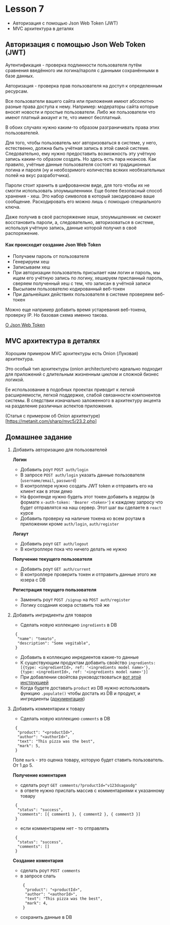 # Lesson 7

- Авторизация с помощью Json Web Token (JWT)
- MVC архитектура в деталях

## Авторизация с помощью Json Web Token (JWT)

Аутентификация - проверка подлинности пользователя путём сравнения введённого им логина/пароля с данными сохранёнными в базе данных.

Авторизация - проверка прав пользователя на доступ к определенным ресурсам.


Все пользователи вашего сайта или приложения имеют абсолютно разные права доступа к нему. Например: модераторы сайта которые вносят новости и простые пользователи.
Либо же пользователи что имеют платный аккаунт и те, что имеют бесплатный.

В обоих случаях нужно каким-то образом разграничивать права этих пользователей.

Для того, чтобы пользователь мог авторизоваться в системе, у него, естественно, должна быть учётная запись в этой самой системе. Следовательно, ему нужно предоставить возможность эту учётную запись каким-то образом создать. 
Но здесь есть пара нюансов. 
Как правило, учётные данные пользователя состоят из традиционных логина и пароля (ну и необозримого количества всяких необязательных полей на вкус разработчика).

Пароли стоит хранить в шифрованном виде, для того чтобы их не смогли использовать злоумышленники. Еще более безопасный способ хранения - хеш. Это набор символов в который закодировано ваше сообщение. Раскодировать его можно лишь с помощью специального ключа. 

Даже получив в своё распоряжение хеши, злоумышленник не сможет восстановить пароли, а, следовательно, авторизоваться в системе, используя учётную запись, данные которой получил в своё распоряжение.

#### Как происходит создание  Json Web Token

- Получаем пароль от пользователя
- Генерируем хеш
- Записываем хеш
- При авторизации пользователь присылает нам логин и пароль, мы ищем его учётную запись по логину, хешируем присланный пароль, сверяем полученный хеш с тем, что записан в учётной записи
- Высылаем пользователю кодированный веб-токен
- При дальнейших действиях пользователя в системе проверяем веб-токен

Можно еще например добавить время устаревания веб-токена, проверку IP. Но базовая схема именно такова.


[О Json Web Token](http://whiteshieldsoftware.blogspot.com/2016/06/expressjs-user-login-and-registration.html)


## MVC архитектура в деталях

Хорошим примером MVC архитектуры есть Onion (Луковая) архитектура.

Это особый тип архитектуры (onion architecture)что идеально подходит для приложений с длительным жизненным циклом и сложной бизнес логикой.

Ее использование в подобных проектах приводит к легкой расширяемости, легкой поддержке, слабой связанности компонентов системы. В следствии изначально заложенного в архитектуру акцента на разделение различных аспектов приложения. 


(Статья с примером об Onion архитектуре)[https://metanit.com/sharp/mvc5/23.2.php]


## Домашнее задание

1. Добавить авторизацию для пользователей

    **Логин** 
    - Добавить роут `POST auth/login`
    - В запросе `POST auth/login` указать данные пользователя (`username/email`, `password`)
    - В контроллере нужно создать JWT token и отправить его на клиент как в этом демо
    - На фронтенде нужно будеть этот токен добавить в хедеры (в формате `x-auth-token: 'Bearer <token>'`) к каждому запросу что будет отправлятся на наш сервер. Этот шаг вы сделаете в `react` курсе
    - Добавить проверку на наличие токена ко всем роутам в приложении кроме `auth/login`, `auth/register`

    **Логаут**
    - Добавить роут `GET auth/logout`
    - В контроллере пока что ничего делать не нужно

    **Получение текущего пользователя** 
    - Добавить роут `GET auth/сurrent`
    - В контроллере проверить токен и отправить данные этого же юзера с DB

    **Регистрация текущего пользователя**   
    - Заменить роут `POST /signup` на `POST auth/register`
    - Логику создания юзера оставить той же
    
2. Добавить ингридиенты для товаров
    - Сделать новую коллекцию `ingredients` в DB
    ```
     {
      "name": "tomato",
      "description": "Some vegitable", 
     }
    ```
    - Добавить в коллекцию инредиентов какие-то данные
    - К существующим продуктам добавить свойство `ingredients: [{type: <ingredientId>, ref: '<ingredients model name>'}, {type: <ingredientId>, ref: '<ingredients model name>'}]`
    - При добавлении свойтсва руководствоваться [вот этой инструкцией](https://mongoosejs.com/docs/populate.html#saving-refs)
    - Когда будете доставать `product` из DB нужно использовать функцию `.populate()` чтобы достать из DB и продукт, и ингредиенты ([документация](https://mongoosejs.com/docs/populate.html#population))
    
3. Добавить комментарии к товару
    - Сделать новую коллекцию `сomments` в DB
    ```
     {
      "product": "<productId>",
      "author": "<authorId>",
      "text": "This pizza was the best", 
      "mark": 5, 
     }
    ```
    Поле `mark` - это оценка товару, которую будет ставить пользователь. От 1 до 5.
    
    **Получение коментария** 
    - сделать роут `GET comments/?productId="v123dsagasdg"`
    - в ответе нужно прислать массив с комментариями к указанному товару
    ```
     {
      "status": "success", 
      "сomments": [{ comment1 }, { comment2 }, { comment3 }]
     }
    ```
    - если комментарием нет - то отправлять
    ```
     {
      "status": "success", 
      "сomments": []
     }
    ```
    
    **Создание коментария**
    - сделать роут `POST comments`
    - в запросе слать 
        ```
         {
          "product": "<productId>",
          "author": "<authorId>",
          "text": "This pizza was the best", 
          "mark": 4, 
         }
        ```
    - сохранить данные в DB

